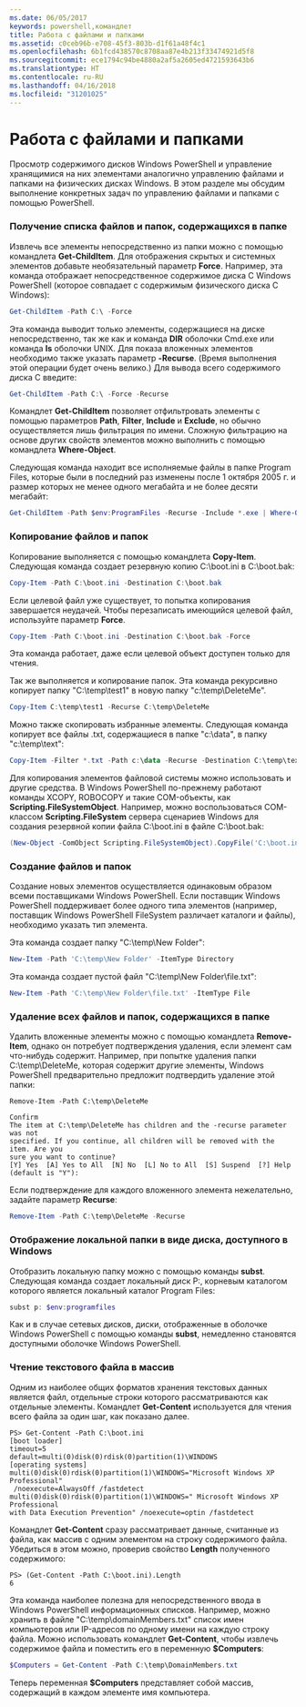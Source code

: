 ```yaml
---
ms.date: 06/05/2017
keywords: powershell,командлет
title: Работа с файлами и папками
ms.assetid: c0ceb96b-e708-45f3-803b-d1f61a48f4c1
ms.openlocfilehash: 6b1fcd438570c8708aa87e4b213f33474921d5f8
ms.sourcegitcommit: ece1794c94be4880a2af5a2605ed4721593643b6
ms.translationtype: HT
ms.contentlocale: ru-RU
ms.lasthandoff: 04/16/2018
ms.locfileid: "31201025"
---
```

# <a name="working-with-files-and-folders"></a>Работа с файлами и папками

Просмотр содержимого дисков Windows PowerShell и управление хранящимися на них элементами аналогично управлению файлами и папками на физических дисках Windows. В этом разделе мы обсудим выполнение конкретных задач по управлению файлами и папками с помощью PowerShell.

### <a name="listing-all-the-files-and-folders-within-a-folder"></a>Получение списка файлов и папок, содержащихся в папке

Извлечь все элементы непосредственно из папки можно с помощью командлета **Get-ChildItem**. Для отображения скрытых и системных элементов добавьте необязательный параметр **Force**. Например, эта команда отображает непосредственное содержимое диска C Windows PowerShell (которое совпадает с содержимым физического диска C Windows):

```powershell
Get-ChildItem -Path C:\ -Force
```

Эта команда выводит только элементы, содержащиеся на диске непосредственно, так же как и команда **DIR** оболочки Cmd.exe или команда **ls** оболочки UNIX. Для показа вложенных элементов необходимо также указать параметр **-Recurse**. (Время выполнения этой операции будет очень велико.) Для вывода всего содержимого диска C введите:

```powershell
Get-ChildItem -Path C:\ -Force -Recurse
```

Командлет **Get-ChildItem** позволяет отфильтровать элементы с помощью параметров **Path**, **Filter**, **Include** и **Exclude**, но обычно осуществляется лишь фильтрация по имени. Сложную фильтрацию на основе других свойств элементов можно выполнить с помощью командлета **Where-Object**.

Следующая команда находит все исполняемые файлы в папке Program Files, которые были в последний раз изменены после 1 октября 2005 г. и размер которых не менее одного мегабайта и не более десяти мегабайт:

```powershell
Get-ChildItem -Path $env:ProgramFiles -Recurse -Include *.exe | Where-Object -FilterScript {($_.LastWriteTime -gt '2005-10-01') -and ($_.Length -ge 1mb) -and ($_.Length -le 10mb)}
```

### <a name="copying-files-and-folders"></a>Копирование файлов и папок

Копирование выполняется с помощью командлета **Copy-Item**. Следующая команда создает резервную копию C:\\boot.ini в C:\\boot.bak:

```powershell
Copy-Item -Path C:\boot.ini -Destination C:\boot.bak
```

Если целевой файл уже существует, то попытка копирования завершается неудачей. Чтобы перезаписать имеющийся целевой файл, используйте параметр **Force**.

```powershell
Copy-Item -Path C:\boot.ini -Destination C:\boot.bak -Force
```

Эта команда работает, даже если целевой объект доступен только для чтения.

Так же выполняется и копирование папок. Эта команда рекурсивно копирует папку "C:\\temp\\test1" в новую папку "c:\\temp\\DeleteMe".

```powershell
Copy-Item C:\temp\test1 -Recurse C:\temp\DeleteMe
```

Можно также скопировать избранные элементы. Следующая команда копирует все файлы .txt, содержащиеся в папке "c:\\data", в папку "c:\\temp\\text":

```powershell
Copy-Item -Filter *.txt -Path c:\data -Recurse -Destination C:\temp\text
```

Для копирования элементов файловой системы можно использовать и другие средства. В Windows PowerShell по-прежнему работают команды XCOPY, ROBOCOPY и такие COM-объекты, как **Scripting.FileSystemObject**. Например, можно воспользоваться COM-классом **Scripting.FileSystem** сервера сценариев Windows для создания резервной копии файла C:\\boot.ini в файле C:\\boot.bak:

```powershell
(New-Object -ComObject Scripting.FileSystemObject).CopyFile('C:\boot.ini', 'C:\boot.bak')
```

### <a name="creating-files-and-folders"></a>Создание файлов и папок

Создание новых элементов осуществляется одинаковым образом всеми поставщиками Windows PowerShell. Если поставщик Windows PowerShell поддерживает более одного типа элементов (например, поставщик Windows PowerShell FileSystem различает каталоги и файлы), необходимо указать тип элемента.

Эта команда создает папку "C:\\temp\\New Folder":

```powershell
New-Item -Path 'C:\temp\New Folder' -ItemType Directory
```

Эта команда создает пустой файл "C:\\temp\\New Folder\\file.txt":

```powershell
New-Item -Path 'C:\temp\New Folder\file.txt' -ItemType File
```

### <a name="removing-all-files-and-folders-within-a-folder"></a>Удаление всех файлов и папок, содержащихся в папке

Удалить вложенные элементы можно с помощью командлета **Remove-Item**, однако он потребует подтверждения удаления, если элемент сам что-нибудь содержит. Например, при попытке удаления папки C:\\temp\\DeleteMe, которая содержит другие элементы, Windows PowerShell предварительно предложит подтвердить удаление этой папки:

```
Remove-Item -Path C:\temp\DeleteMe

Confirm
The item at C:\temp\DeleteMe has children and the -recurse parameter was not
specified. If you continue, all children will be removed with the item. Are you
sure you want to continue?
[Y] Yes  [A] Yes to All  [N] No  [L] No to All  [S] Suspend  [?] Help
(default is "Y"):
```

Если подтверждение для каждого вложенного элемента нежелательно, задайте параметр **Recurse**:

```powershell
Remove-Item -Path C:\temp\DeleteMe -Recurse
```

### <a name="mapping-a-local-folder-as-a-windows-accessible-drive"></a>Отображение локальной папки в виде диска, доступного в Windows

Отобразить локальную папку можно с помощью команды **subst**. Следующая команда создает локальный диск P:, корневым каталогом которого является локальный каталог Program Files:

```powershell
subst p: $env:programfiles
```

Как и в случае сетевых дисков, диски, отображенные в оболочке Windows PowerShell с помощью команды **subst**, немедленно становятся доступными оболочке Windows PowerShell.

### <a name="reading-a-text-file-into-an-array"></a>Чтение текстового файла в массив

Одним из наиболее общих форматов хранения текстовых данных является файл, отдельные строки которого рассматриваются как отдельные элементы. Командлет **Get-Content** используется для чтения всего файла за один шаг, как показано далее.

```
PS> Get-Content -Path C:\boot.ini
[boot loader]
timeout=5
default=multi(0)disk(0)rdisk(0)partition(1)\WINDOWS
[operating systems]
multi(0)disk(0)rdisk(0)partition(1)\WINDOWS="Microsoft Windows XP Professional"
 /noexecute=AlwaysOff /fastdetect
multi(0)disk(0)rdisk(0)partition(1)\WINDOWS=" Microsoft Windows XP Professional
with Data Execution Prevention" /noexecute=optin /fastdetect
```

Командлет **Get-Content** сразу рассматривает данные, считанные из файла, как массив с одним элементом на строку содержимого файла. Убедиться в этом можно, проверив свойство **Length** полученного содержимого:

```
PS> (Get-Content -Path C:\boot.ini).Length
6
```

Эта команда наиболее полезна для непосредственного ввода в Windows PowerShell информационных списков. Например, можно хранить в файле "C:\\temp\\domainMembers.txt" список имен компьютеров или IP-адресов по одному имени на каждую строку файла. Можно использовать командлет **Get-Content**, чтобы извлечь содержимое файла и поместить его в переменную **$Computers**:

```powershell
$Computers = Get-Content -Path C:\temp\DomainMembers.txt
```

Теперь переменная **$Computers** представляет собой массив, содержащий в каждом элементе имя компьютера.
